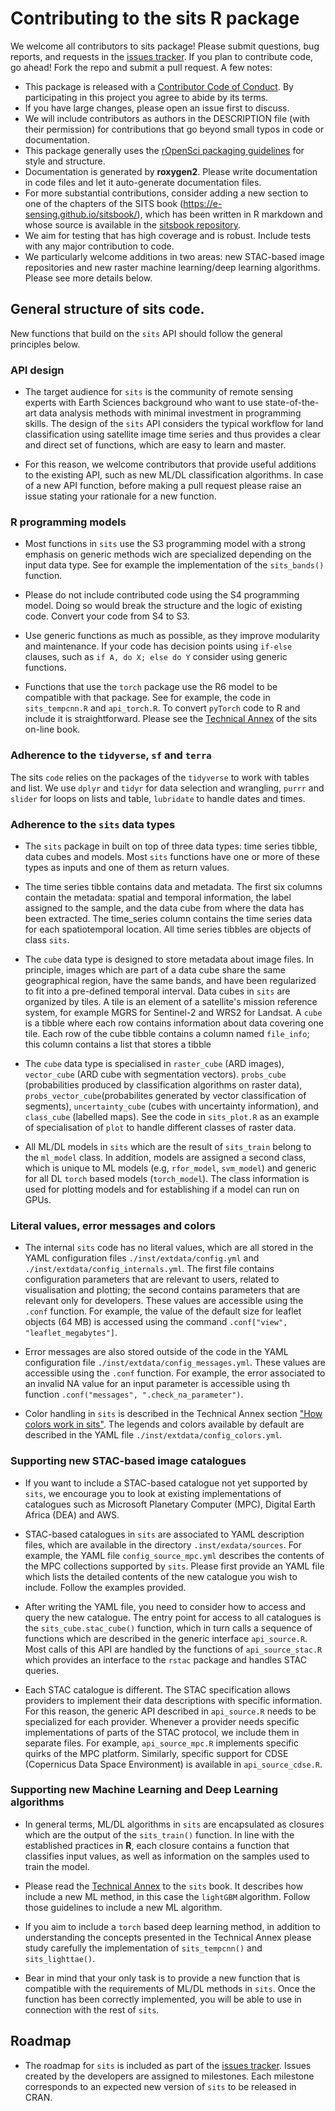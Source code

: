 # Contributing to the sits R package

We welcome all contributors to sits package! Please submit questions, bug reports, and requests in the [issues tracker](https://github.com/e-sensing/sits/issues). If you plan to contribute code, go ahead! Fork the repo and submit a pull request. A few notes:

-   This package is released with a [Contributor Code of Conduct](CODE_OF_CONDUCT.md). By participating in this project you agree to abide by its terms. 
-   If you have large changes, please open an issue first to discuss.
-   We will include contributors as authors in the DESCRIPTION file (with
their permission) for contributions that go beyond small typos in code or documentation.
-   This package generally uses the [rOpenSci packaging guidelines](https://github.com/ropensci/onboarding/blob/master/packaging_guide.md) for style and structure.
-   Documentation is generated by **roxygen2**. Please write documentation in code files and let it auto-generate documentation files.  
-  For more substantial contributions, consider adding a new section to one of the chapters of the SITS book (https://e-sensing.github.io/sitsbook/), which has been written in R markdown and whose source is available in the [sitsbook repository](https://github.com/e-sensing/sitsbook).
-  We aim for testing that has high coverage and is robust.  Include tests with any major contribution to code. 
- We particularly welcome additions in two areas: new STAC-based image repositories and new raster machine learning/deep learning algorithms. Please see more details below. 
   

## General structure of sits code.

New functions that build on the `sits` API should follow the general principles below.

### API design 

- The target audience for `sits` is the community of remote sensing experts with Earth Sciences background who want to use state-of-the-art data analysis methods with minimal investment in programming skills. The design of the `sits` API considers the typical workflow for land classification using satellite image time series and thus provides a clear and direct set of functions, which are easy to learn and master. 

- For this reason, we welcome contributors that provide useful additions to the existing API, such as new ML/DL classification algorithms. In case of a new API function, before making a pull request please raise an issue stating your rationale for a new function.

### R programming models 

- Most functions in `sits` use the S3 programming model with a strong emphasis on generic methods wich are specialized depending on the input data type. See for example the implementation of the `sits_bands()` function. 

- Please do not include contributed code using the S4 programming model. Doing so would break the structure and the logic of existing code. Convert your code from S4 to S3.

- Use generic functions as much as possible, as they improve modularity and maintenance. If your code has decision points using `if-else` clauses, such as `if A, do X; else do Y` consider using generic functions. 

- Functions that use the `torch` package use the R6 model to be compatible with that package. See for example, the code in `sits_tempcnn.R` and `api_torch.R`. To convert `pyTorch` code to R and include it is straightforward. Please see the [Technical Annex](https://e-sensing.github.io/sitsbook/technical-annex.html) of the sits on-line book.

### Adherence to the `tidyverse`, `sf` and `terra`

The sits `code` relies on the packages of the `tidyverse` to work with tables and list. We use `dplyr` and `tidyr` for data selection and wrangling, `purrr` and `slider` for loops on lists and table, `lubridate` to handle dates and times. 

### Adherence to the `sits` data types

- The `sits` package in built on top of three data types: time series tibble, data cubes and models. Most `sits` functions have one or more of these types as inputs and one of them as return values.

- The time series tibble contains data and metadata. The first six columns contain the metadata: spatial and temporal information, the label assigned to the sample, and the data cube from where the data has been extracted. The time_series column contains the time series data for each spatiotemporal location. All time series tibbles are objects of class `sits`. 

- The `cube` data type is designed to store metadata about image files. In principle, images which are part of a data cube share the same geographical region, have the same bands, and have been regularized to fit into a pre-defined temporal interval. Data cubes in `sits` are organized by tiles. A tile is an element of a satellite's mission reference system, for example MGRS for Sentinel-2 and WRS2 for Landsat. A `cube` is a tibble where each row contains information about data covering one tile. Each row of the cube tibble contains a column named `file_info`; this column contains a list that stores a tibble 

- The `cube` data type is specialised in `raster_cube` (ARD images), `vector_cube` (ARD cube with segmentation vectors). `probs_cube` (probabilities produced by classification algorithms on raster data), `probs_vector_cube`(probabilites generated by vector classification of segments),  `uncertainty_cube` (cubes with uncertainty information), and `class_cube` (labelled maps). See the code in `sits_plot.R` as an example of specialisation of `plot` to handle different classes of raster data. 

- All ML/DL models in `sits` which are the result of `sits_train` belong to the `ml_model` class. In addition, models are assigned a second class, which is unique to ML models (e.g, `rfor_model`, `svm_model`) and generic for all DL `torch` based models (`torch_model`). The class information is used for plotting models and for establishing if a model can run on GPUs. 

### Literal values, error messages and colors

- The internal `sits` code has no literal values, which are all stored in the YAML configuration files `./inst/extdata/config.yml` and `./inst/extdata/config_internals.yml`. The first file contains configuration parameters that are relevant to users, related to visualisation and plotting; the second contains parameters that are relevant only for developers. These values are accessible using the `.conf` function. For example, the value of the default size for leaflet objects (64 MB) is accessed using the command `.conf["view", "leaflet_megabytes"]`. 


- Error messages are also stored outside of the code in the YAML configuration file `./inst/extdata/config_messages.yml`. These values are accessible using the `.conf` function. For example, the error associated to an invalid NA value for an input parameter is accessible using th function `.conf("messages", ".check_na_parameter")`. 

- Color handling in `sits` is described in the Technical Annex section ["How colors work in sits"](https://e-sensing.github.io/sitsbook/technical-annex.html#how-colors-work-in-sits). The legends and colors available by default are described in the YAML file `./inst/extdata/config_colors.yml`. 

### Supporting new STAC-based image catalogues 

- If you want to include a STAC-based catalogue not yet supported by `sits`, we encourage you to look at existing implementations of catalogues such as Microsoft Planetary Computer (MPC), Digital Earth Africa (DEA) and AWS. 

- STAC-based catalogues in `sits` are associated to YAML description files, which are available in the directory `.inst/exdata/sources`. For example, the YAML file `config_source_mpc.yml` describes the contents of the MPC collections supported by `sits`. Please first provide an YAML file which lists the detailed contents of the new catalogue you wish to include. Follow the examples provided.

- After writing the YAML file, you need to consider how to access and query the new catalogue. The entry point for access to all catalogues is the `sits_cube.stac_cube()` function, which in turn calls a sequence of functions which are described in the generic interface `api_source.R`. Most calls of this API are handled by the functions of `api_source_stac.R` which provides an interface to the `rstac` package and handles STAC queries. 

- Each STAC catalogue is different. The STAC specification allows providers to implement their data descriptions with specific information. For this reason, the generic API described in `api_source.R` needs to be specialized for each provider. Whenever a provider needs specific implementations of parts of the STAC protocol, we include them in separate files. For example, `api_source_mpc.R` implements specific quirks of the MPC platform. Similarly, specific support for CDSE (Copernicus Data Space Environment) is available in `api_source_cdse.R`. 

### Supporting new Machine Learning and Deep Learning algorithms

- In general terms, ML/DL algorithms in `sits` are encapsulated as closures which are the output of the `sits_train()` function. In line with the established practices in **R**, each closure  contains a function that classifies input values, as well as information on the samples used to train the model.

- Please read the [Technical Annex](https://e-sensing.github.io/sitsbook/technical-annex.html#including-new-methods-for-machine-learning) to the `sits` book. It describes how include a new ML method, in this case the `lightGBM` algorithm. Follow those guidelines to include a new ML algorithm. 

- If you aim to include a `torch` based deep learning method, in addition to understanding the concepts presented in the Technical Annex please study carefully the implementation of `sits_tempcnn()` and `sits_lighttae()`. 

- Bear in mind that your only task is to provide a new function that is compatible with the requirements of ML/DL methods in `sits`. Once the function has been correctly implemented, you will be able to use in connection with the rest of `sits`. 

## Roadmap

- The roadmap for `sits` is included as part of the [issues tracker](https://github.com/e-sensing/sits/issues). Issues created by the developers are assigned to milestones. Each milestone corresponds to an expected new version of  `sits` to be released in CRAN.
